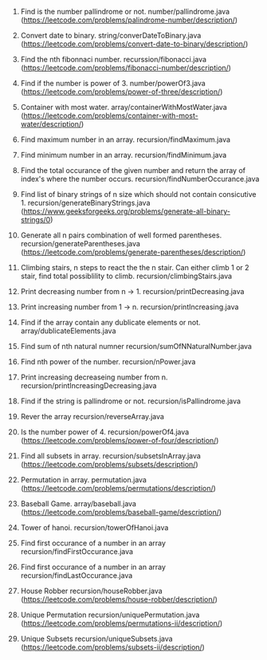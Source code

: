1. Find is the number pallindrome or not.
    number/pallindrome.java
    (https://leetcode.com/problems/palindrome-number/description/)

2. Convert date to binary.
    string/converDateToBinary.java
    (https://leetcode.com/problems/convert-date-to-binary/description/)

3. Find the nth fibonnaci number.
    recurssion/fibonacci.java
    (https://leetcode.com/problems/fibonacci-number/description/)

4. Find if the number is power of 3.
    number/powerOf3.java
    (https://leetcode.com/problems/power-of-three/description/)

5. Container with most water.
    array/containerWithMostWater.java
    (https://leetcode.com/problems/container-with-most-water/description/)

6. Find maximum number in an array.
    recursion/findMaximum.java

7. Find minimum number in an array.
    recursion/findMinimum.java

8. Find the total occurance of the given number and return the array of index's where the number occurs.
    recursion/findNumberOccurance.java

9. Find list of binary strings of n size which should not contain consicutive 1.
    recursion/generateBinaryStrings.java
    (https://www.geeksforgeeks.org/problems/generate-all-binary-strings/0)

10. Generate all n pairs combination of well formed parentheses.
    recursion/generateParentheses.java
    (https://leetcode.com/problems/generate-parentheses/description/)

11. Climbing stairs, n steps to react the the n stair. Can either climb 1 or 2 stair, find total possiblility to climb.
    recursion/climbingStairs.java

12. Print decreasing number from n -> 1.
    recursion/printDecreasing.java

13. Print increasing number from 1 -> n.
    recursion/printIncreasing.java

14. Find if the array contain any dublicate elements or not.
    array/dublicateElements.java

15. Find sum of nth natural numner
    recursion/sumOfNNaturalNumber.java

16. Find nth power of the number.
    recursion/nPower.java

17. Print increasing decreaseing number from n.
    recursion/printIncreasingDecreasing.java

18. Find if the string is pallindrome or not.
    recursion/isPallindrome.java    

19. Rever the array
    recursion/reverseArray.java

20. Is the number power of 4.
    recursion/powerOf4.java    
    (https://leetcode.com/problems/power-of-four/description/)

21. Find all subsets in array.
    recursion/subsetsInArray.java
    (https://leetcode.com/problems/subsets/description/)

22. Permutation in array.
    permutation.java
    (https://leetcode.com/problems/permutations/description/)

23. Baseball Game.
    array/baseball.java
    (https://leetcode.com/problems/baseball-game/description/)

24. Tower of hanoi.
    recursion/towerOfHanoi.java

25. Find first occurance of a number in an array
    recursion/findFirstOccurance.java
    
26. Find first occurance of a number in an array
    recursion/findLastOccurance.java

27. House Robber
    recursion/houseRobber.java
    (https://leetcode.com/problems/house-robber/description/)

28. Unique Permutation
    recursion/uniquePermutation.java
    (https://leetcode.com/problems/permutations-ii/description/)

29. Unique Subsets
    recursion/uniqueSubsets.java
    (https://leetcode.com/problems/subsets-ii/description/)        
